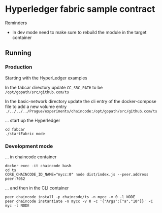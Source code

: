 # Hyperledger fabric sample contract

Reminders
* In dev mode need to make sure to rebuild the module in the target container

## Running

### Production

Starting with the HyperLedger examples

In the fabcar directory update `CC_SRC_PATH` to be `/opt/gopath/src/github.com/ts`

In the basic-network directory update the cli entry of the docker-compose file to add a new volume entry `./../../../Prague/experiments/chaincode:/opt/gopath/src/github.com/ts`

... start up the Hyperledger
```
cd fabcar
./startFabric node
```

### Development mode

... in chaincode container
```
docker exec -it chaincode bash
cd ts
CORE_CHAINCODE_ID_NAME="mycc:0" node dist/index.js --peer.address peer:7052
```

... and then in the CLI container
```
peer chaincode install -p chaincode/ts -n mycc -v 0 -l NODE
peer chaincode instantiate -n mycc -v 0 -c '{"Args":["a","10"]}' -C myc -l NODE
```
